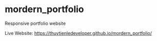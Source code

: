 # mordern_portfolio
Responsive portfolio website

Live Website: 
https://thuytienledeveloper.github.io/mordern_portfolio/
